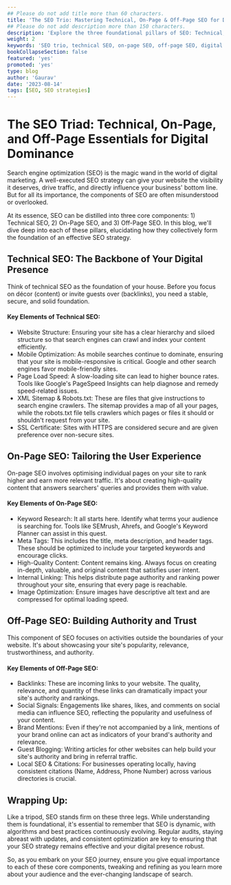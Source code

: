 ```yaml
---
## Please do not add title more than 60 characters.
title: 'The SEO Trio: Mastering Technical, On-Page & Off-Page SEO for Digital Success'
## Please do not add description more than 150 characters.
description: 'Explore the three foundational pillars of SEO: Technical, On-Page, and Off-Page. Unlock the keys to digital dominance and robust online visibility'
weight: 2
keywords: 'SEO trio, technical SEO, on-page SEO, off-page SEO, digital success, online visibility, SEO pillars, SEO strategies, search engine optimization'
bookCollapseSection: false
featured: 'yes'
promoted: 'yes'
type: blog
author: 'Gaurav'
date: '2023-08-14'
tags: [SEO, SEO strategies]
---
```


<!-- {{< blockquote author="Ray Dalio" quote="Principles are ways of successfully dealing with reality to get what you want out of life." >}} -->

# The SEO Triad: Technical, On-Page, and Off-Page Essentials for Digital Dominance

Search engine optimization (SEO) is the magic wand in the world of digital marketing. A well-executed SEO strategy can give your website the visibility it deserves, drive traffic, and directly influence your business' bottom line. But for all its importance, the components of SEO are often misunderstood or overlooked.

At its essence, SEO can be distilled into three core components: 1) Technical SEO, 2) On-Page SEO, and 3) Off-Page SEO. In this blog, we'll dive deep into each of these pillars, elucidating how they collectively form the foundation of an effective SEO strategy.

## Technical SEO: The Backbone of Your Digital Presence

Think of technical SEO as the foundation of your house. Before you focus on décor (content) or invite guests over (backlinks), you need a stable, secure, and solid foundation.

#### Key Elements of Technical SEO:

- Website Structure: Ensuring your site has a clear hierarchy and siloed structure so that search engines can crawl and index your content efficiently.
- Mobile Optimization: As mobile searches continue to dominate, ensuring that your site is mobile-responsive is critical. Google and other search engines favor mobile-friendly sites.
- Page Load Speed: A slow-loading site can lead to higher bounce rates. Tools like Google's PageSpeed Insights can help diagnose and remedy speed-related issues.
- XML Sitemap & Robots.txt: These are files that give instructions to search engine crawlers. The sitemap provides a map of all your pages, while the robots.txt file tells crawlers which pages or files it should or shouldn't request from your site.
- SSL Certificate: Sites with HTTPS are considered secure and are given preference over non-secure sites.

## On-Page SEO: Tailoring the User Experience

On-page SEO involves optimising individual pages on your site to rank higher and earn more relevant traffic. It's about creating high-quality content that answers searchers' queries and provides them with value.

#### Key Elements of On-Page SEO:

- Keyword Research: It all starts here. Identify what terms your audience is searching for. Tools like SEMrush, Ahrefs, and Google's Keyword Planner can assist in this quest.
- Meta Tags: This includes the title, meta description, and header tags. These should be optimized to include your targeted keywords and encourage clicks.
- High-Quality Content: Content remains king. Always focus on creating in-depth, valuable, and original content that satisfies user intent.
- Internal Linking: This helps distribute page authority and ranking power throughout your site, ensuring that every page is reachable.
- Image Optimization: Ensure images have descriptive alt text and are compressed for optimal loading speed.

## Off-Page SEO: Building Authority and Trust

This component of SEO focuses on activities outside the boundaries of your website. It's about showcasing your site's popularity, relevance, trustworthiness, and authority.

#### Key Elements of Off-Page SEO:

- Backlinks: These are incoming links to your website. The quality, relevance, and quantity of these links can dramatically impact your site's authority and rankings.
- Social Signals: Engagements like shares, likes, and comments on social media can influence SEO, reflecting the popularity and usefulness of your content.
- Brand Mentions: Even if they're not accompanied by a link, mentions of your brand online can act as indicators of your brand's authority and relevance.
- Guest Blogging: Writing articles for other websites can help build your site's authority and bring in referral traffic.
- Local SEO & Citations: For businesses operating locally, having consistent citations (Name, Address, Phone Number) across various directories is crucial.

## Wrapping Up:

Like a tripod, SEO stands firm on these three legs. While understanding them is foundational, it's essential to remember that SEO is dynamic, with algorithms and best practices continuously evolving. Regular audits, staying abreast with updates, and consistent optimization are key to ensuring that your SEO strategy remains effective and your digital presence robust.

So, as you embark on your SEO journey, ensure you give equal importance to each of these core components, tweaking and refining as you learn more about your audience and the ever-changing landscape of search.
